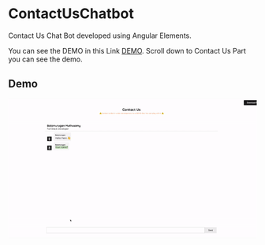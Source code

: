 # ContactUsChatbot

Contact Us Chat Bot developed using Angular Elements.

You can see the DEMO in this Link [DEMO](https://balamurugan.dev/). Scroll down to Contact Us Part you can see the demo.

## Demo

![Alt text](assets/contactus-chatbot.gif)

